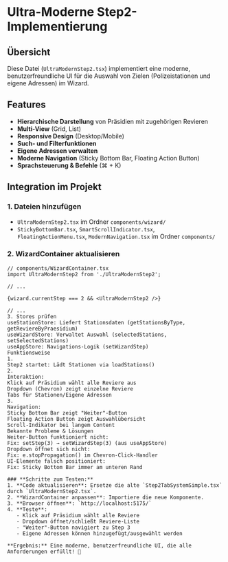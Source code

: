 # Ultra-Moderne Step2-Implementierung

## **Übersicht**
Diese Datei (`UltraModernStep2.tsx`) implementiert eine moderne, benutzerfreundliche UI für die Auswahl von Zielen (Polizeistationen und eigene Adressen) im Wizard.

## **Features**
- **Hierarchische Darstellung** von Präsidien mit zugehörigen Revieren
- **Multi-View** (Grid, List)
- **Responsive Design** (Desktop/Mobile)
- **Such- und Filterfunktionen**
- **Eigene Adressen verwalten**
- **Moderne Navigation** (Sticky Bottom Bar, Floating Action Button)
- **Sprachsteuerung & Befehle** (⌘ + K)

## **Integration im Projekt**
### 1. **Dateien hinzufügen**
- `UltraModernStep2.tsx` im Ordner `components/wizard/`
- `StickyBottomBar.tsx`, `SmartScrollIndicator.tsx`, `FloatingActionMenu.tsx`, `ModernNavigation.tsx` im Ordner `components/`

### 2. **WizardContainer aktualisieren**
```tsx
// components/WizardContainer.tsx
import UltraModernStep2 from './UltraModernStep2';

// ...

{wizard.currentStep === 2 && <UltraModernStep2 />}

// ...
3. Stores prüfen
useStationStore: Liefert Stationsdaten (getStationsByType, getReviereByPraesidium)
useWizardStore: Verwaltet Auswahl (selectedStations, setSelectedStations)
useAppStore: Navigations-Logik (setWizardStep)
Funktionsweise
1.
Step2 startet: Lädt Stationen via loadStations()
2.
Interaktion:
Klick auf Präsidium wählt alle Reviere aus
Dropdown (Chevron) zeigt einzelne Reviere
Tabs für Stationen/Eigene Adressen
3.
Navigation:
Sticky Bottom Bar zeigt "Weiter"-Button
Floating Action Button zeigt Auswahlübersicht
Scroll-Indikator bei langem Content
Bekannte Probleme & Lösungen
Weiter-Button funktioniert nicht:
Fix: setStep(3) → setWizardStep(3) (aus useAppStore)
Dropdown öffnet sich nicht:
Fix: e.stopPropagation() im Chevron-Click-Handler
UI-Elemente falsch positioniert:
Fix: Sticky Bottom Bar immer am unteren Rand

### **Schritte zum Testen:**
1. **Code aktualisieren**: Ersetze die alte `Step2TabSystemSimple.tsx` durch `UltraModernStep2.tsx`.
2. **WizardContainer anpassen**: Importiere die neue Komponente.
3. **Browser öffnen**: `http://localhost:5175/`
4. **Teste**:
   - Klick auf Präsidium wählt alle Reviere
   - Dropdown öffnet/schließt Reviere-Liste
   - "Weiter"-Button navigiert zu Step 3
   - Eigene Adressen können hinzugefügt/ausgewählt werden

**Ergebnis:** Eine moderne, benutzerfreundliche UI, die alle Anforderungen erfüllt! 🎉
